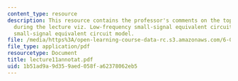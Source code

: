 ```yaml
---
content_type: resource
description: This resource contains the professor's comments on the topics covered
  during the lecture viz. Low-frequency small-signal equivalent circuit model, high-frequency
  small-signal equivalent circuit model.
file: /media/https%3A/open-learning-course-data-rc.s3.amazonaws.com/6-012-microelectronic-devices-and-circuits-fall-2005/1b51ad9a9d359aed058fa62378062eb5_lecture11annotat.pdf
file_type: application/pdf
resourcetype: Document
title: lecture11annotat.pdf
uid: 1b51ad9a-9d35-9aed-058f-a62378062eb5
---
```

